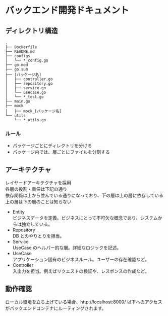 # バックエンド開発ドキュメント

## ディレクトリ構造

```
.
├── Dockerfile
├── README.md
├── configs
│   └── *_config.go
├── go.mod
├── go.sum
├── [パッケージ名]
│   ├── controller.go
│   ├── repository.go
│   ├── service.go
│   └── usecase.go
│   └── *_test.go
├── main.go
├── mock
│   ├── mock_[パッケージ名]
└── utils
    └── *_utils.go
```

### ルール

- パッケージごとにディレクトリを分ける
- パッケージ内では、層ごとにファイルを分割する

## アーキテクチャ

レイヤードアーキテクチャを採用  
各層の役割・責任は下記の通り  
依存関係は上から並んでいる通りになっており、下の層は上の層に依存している  
上の層は下の層のことは知らない

- Entity  
  ビジネスデータを定義。ビジネスにとって不可欠な概念であり、システムからは独立している。
- Repository  
  DB とのやりとりを担当。
- Service  
  UseCase のヘルパー的な層。詳細なロジックを記述。
- UseCase  
  アプリケーション固有のビジネスルール。ユーザーの存在確認など。
- Controller  
  入出力を担当。例えばリクエストの検証や、レスポンスの作成など。

## 動作確認

ローカル環境を立ち上げている場合、http://localhost:8000/ 以下へのアクセスがバックエンドコンテナにルーティングされます。
